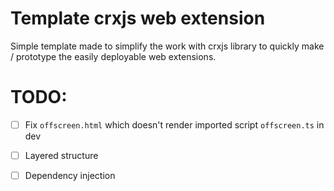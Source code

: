 # Template crxjs web extension

Simple template made to simplify the work with crxjs library to quickly make / prototype the easily deployable web extensions.

# TODO:

- [ ] Fix `offscreen.html` which doesn't render imported script `offscreen.ts` in dev

- [ ] Layered structure
- [ ] Dependency injection
